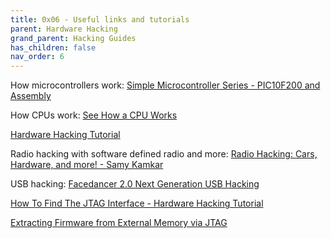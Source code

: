 ```yaml
---
title: 0x06 - Useful links and tutorials
parent: Hardware Hacking
grand_parent: Hacking Guides
has_children: false
nav_order: 6
---
```


How microcontrollers work: [Simple Microcontroller Series - PIC10F200 and Assembly](https://www.youtube.com/watch?v=TvsLWEJ4kNI&list=PLfYdTiQCV_p4b7kQh-rnBs5UtgzQ6Ij-V)

How CPUs work: [See How a CPU Works](https://youtu.be/cNN_tTXABUA)

[Hardware Hacking Tutorial](https://www.youtube.com/watch?v=LSQf3iuluYo&list=PLoFdAHrZtKkhcd9k8ZcR4th8Q8PNOx7iU)

Radio hacking with software defined radio and more: [Radio Hacking: Cars, Hardware, and more! - Samy Kamkar](https://youtu.be/1RipwqJG50c)

USB hacking: [Facedancer 2.0 Next Generation USB Hacking](https://youtu.be/HV9WfDRjJCg)

[How To Find The JTAG Interface - Hardware Hacking Tutorial](https://youtu.be/_FSM_10JXsM)

[Extracting Firmware from External Memory via JTAG](https://youtu.be/IadnBUJAvks)


